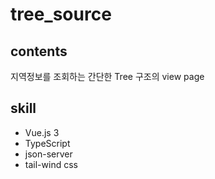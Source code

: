 # tree_source

## contents

지역정보를 조회하는 간단한 Tree 구조의 view page

## skill

* Vue.js 3
* TypeScript
* json-server
* tail-wind css
